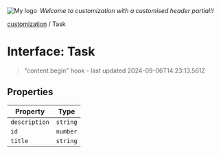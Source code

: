 <div style="display:flex; align-items:center;">
  <img alt="My logo" src="https://placehold.co/100x50" style="margin-right: .5em;" />
  <em>Welcome to customization with a customised header partial!!</em>
</div>

[customization](index.md) / Task

# Interface: Task

> "content.begin" hook - last updated 2024-09-06T14:23:13.561Z

## Properties

| Property | Type |
| ------ | ------ |
| `description` | `string` |
| `id` | `number` |
| `title` | `string` |
